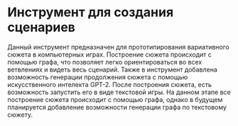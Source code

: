 # Инструмент для создания сценариев
Данный инструмент предназначен для прототипирования вариативного сюжета в компьютерных играх. 
Построение сюжета происходит с помощью графа, что позволяет легко ориентироваться во всех ветвлениях и видеть весь сценарий.
Также в инструмент добавлена возможность генерации продолжения сюжета с помощью искусственного интелекта GPT-2.
После построения сюжета, есть возможность запустить его в виде текстовой игры.
На данном этапе все построение сюжета происходит с помощью графа, однако в будущем планируется добавление возможности генерации графа по текстовому сюжету. 
